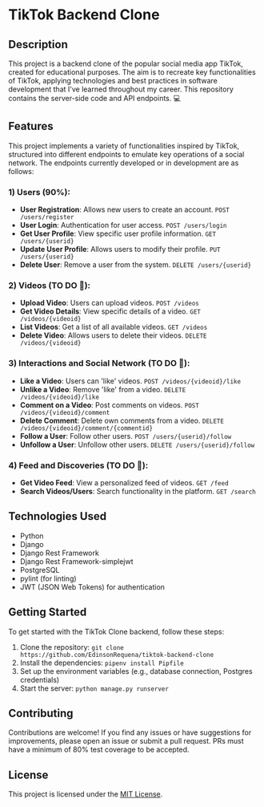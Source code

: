 # TikTok Backend Clone

## Description

This project is a backend clone of the popular social media app TikTok, created for educational purposes. The aim is to recreate key functionalities of TikTok, applying technologies and best practices in software development that I've learned throughout my career. This repository contains the server-side code and API endpoints. 💻

## Features

This project implements a variety of functionalities inspired by TikTok, structured into different endpoints to emulate key operations of a social network. The endpoints currently developed or in development are as follows:

### 1) Users (90%):
- **User Registration**: Allows new users to create an account. `POST /users/register`
- **User Login**: Authentication for user access. `POST /users/login`
- **Get User Profile**: View specific user profile information. `GET /users/{userid}`
- **Update User Profile**: Allows users to modify their profile. `PUT /users/{userid}`
- **Delete User**: Remove a user from the system. `DELETE /users/{userid}`

### 2) Videos (TO DO 🚧):
- **Upload Video**: Users can upload videos. `POST /videos`
- **Get Video Details**: View specific details of a video. `GET /videos/{videoid}`
- **List Videos**: Get a list of all available videos. `GET /videos`
- **Delete Video**: Allows users to delete their videos. `DELETE /videos/{videoid}`

### 3) Interactions and Social Network (TO DO 🚧):
- **Like a Video**: Users can 'like' videos. `POST /videos/{videoid}/like`
- **Unlike a Video**: Remove 'like' from a video. `DELETE /videos/{videoid}/like`
- **Comment on a Video**: Post comments on videos. `POST /videos/{videoid}/comment`
- **Delete Comment**: Delete own comments from a video. `DELETE /videos/{videoid}/comment/{commentid}`
- **Follow a User**: Follow other users. `POST /users/{userid}/follow`
- **Unfollow a User**: Unfollow other users. `DELETE /users/{userid}/follow`

### 4) Feed and Discoveries (TO DO 🚧):
- **Get Video Feed**: View a personalized feed of videos. `GET /feed`
- **Search Videos/Users**: Search functionality in the platform. `GET /search`


## Technologies Used

- Python
- Django
- Django Rest Framework
- Django Rest Framework-simplejwt
- PostgreSQL
- pylint (for linting)
- JWT (JSON Web Tokens) for authentication

## Getting Started

To get started with the TikTok Clone backend, follow these steps:

1. Clone the repository: `git clone https://github.com/EdinsonRequena/tiktok-backend-clone`
2. Install the dependencies: `pipenv install Pipfile`
3. Set up the environment variables (e.g., database connection, Postgres credentials)
4. Start the server: `python manage.py runserver`

## Contributing

Contributions are welcome! If you find any issues or have suggestions for improvements, please open an issue or submit a pull request. PRs must have a minimum of 80% test coverage to be accepted.

## License

This project is licensed under the [MIT License](LICENSE).